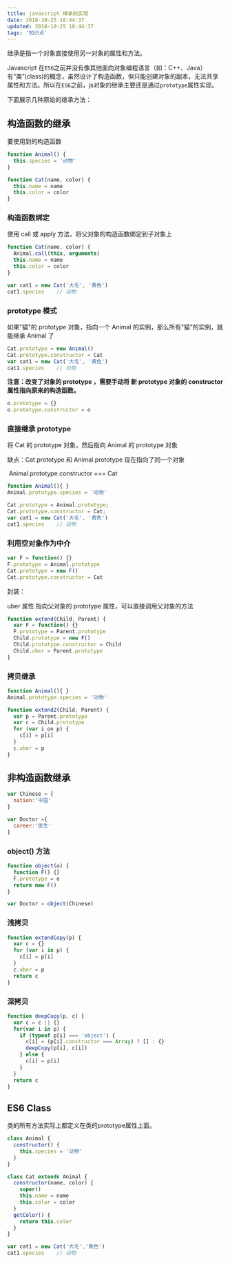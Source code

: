 ```yaml
---
title: javascript 继承的实现
date: 2018-10-25 18:44:37
updated: 2018-10-25 18:44:37
tags: '知识点'
---
```


继承是指一个对象直接使用另一对象的属性和方法。

Javascript 在`ES6`之前并没有像其他面向对象编程语言（如：C++、Java）有“类”(class)的概念，虽然设计了构造函数，但只能创建对象的副本，无法共享属性和方法。所以在`ES6`之前，js对象的继承主要还是通过`prototype`属性实现。

下面展示几种原始的继承方法：

## 构造函数的继承
要使用到的构造函数
```javascript
function Animal() {
  this.species = '动物'
}

function Cat(name, color) {
  this.name = name
  this.color = color
}
```

### 构造函数绑定

使用 call 或 apply 方法，将父对象的构造函数绑定到子对象上

```javascript
function Cat(name, color) {
  Animal.call(this, arguments)
  this.name = name
  this.color = color
}

var cat1 = new Cat('大毛', '黄色')
cat1.species	// 动物
```

### prototype 模式

如果"猫"的 prototype 对象，指向一个 Animal 的实例，那么所有"猫"的实例，就能继承 Animal 了

```javascript
Cat.prototype = new Animal()
Cat.prototype.constructor = Cat
var cat1 = new Cat('大毛', '黄色')
cat1.species	// 动物
```

**注意：改变了对象的 prototype ，需要手动将 新 prototype 对象的 constructor 属性指向原来的构造函数。**

```javascript
o.prototype = {}
o.prototype.constructor = o
```

### 直接继承 prototype

将 Cat 的 prototype 对象，然后指向 Animal 的 prototype 对象

缺点：Cat.prototype 和 Animal.prototype 现在指向了同一个对象

​	    Animal.prototype.constructor === Cat

```javascript
function Animal(){ }
Animal.prototype.species = '动物'

Cat.prototype = Animal.prototype;
Cat.prototype.constructor = Cat;
var cat1 = new Cat('大毛', '黄色')
cat1.species	// 动物
```

### 利用空对象作为中介

```javascript
var F = function() {}
F.prototype = Animal.prototype
Cat.prototype = new F()
Cat.prototype.constructor = Cat
```

封装：

uber 属性 指向父对象的 prototype 属性，可以直接调用父对象的方法

```javascript
function extend(Child, Parent) {
  var F = function() {}
  F.prototype = Parent.prototype
  Child.prototype = new F()
  Child.prototype.constructor = Child
  Child.uber = Parent.prototype
}
```

### 拷贝继承

```javascript
function Animal(){ }
Animal.prototype.species = '动物'

function extend2(Child, Parent) {
  var p = Parent.prototype
  var c = Child.prototype
  for (var i on p) {
    c[i] = p[i]
  }
  c.uber = p
}
```

## 非构造函数继承

```javascript
var Chinese = {
  nation:'中国'
}

var Doctor ={
  career:'医生'
}
```

### object() 方法

```javascript
function object(o) {
  function F() {}
  F.prototype = o
  return new F()
}

var Doctor = object(Chinese)
```

### 浅拷贝

```javascript
function extendCopy(p) {
  var c = {}
  for (var i in p) {
    c[i] = p[i]
  }
  c.uber = p
  return c
}
```

### 深拷贝

```javascript
function deepCopy(p, c) {
  var c = c || {}
  for(var i in p) {
    if (typeof p[i] === 'object') {
      c[i] = (p[i].constructor === Array) ? [] : {}
      deepCopy(p[i], c[i])
    } else {
      c[i] = p[i]
    }
  }
  return c
}
```

## ES6 Class
类的所有方法实际上都定义在类的prototype属性上面。
```javascript
class Animal {
  constructor() {
    this.species = '动物'
  }
}

class Cat extends Animal {
  constructor(name, color) {
    super()
    this.name = name
    this.color = color
  }
  getColor() {
    return this.color
  }
}

var cat1 = new Cat('大毛','黄色')
cat1.species	// 动物
```